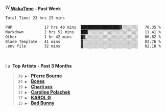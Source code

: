 <img src="https://github.com/dxnter/dxnter/assets/17434202/67b21fa4-d36d-46f9-9dec-f23d976b00ef" alt="WakaTime Logo" width="14" height="18"/><a href="https://wakatime.com/@dxnter" target="_blank"><strong> WakaTime</strong></a><strong> - Past Week</strong>

<!--START_SECTION:waka-->

```txt
Total Time: 23 hrs 25 mins

PHP              17 hrs 40 mins  █████████████████▓░░░░░░░   70.35 %
Markdown         2 hrs 52 mins   ███░░░░░░░░░░░░░░░░░░░░░░   11.41 %
Other            1 hr 42 mins    █▓░░░░░░░░░░░░░░░░░░░░░░░   06.82 %
Blade Template   41 mins         ▓░░░░░░░░░░░░░░░░░░░░░░░░   02.76 %
.env file        32 mins         ▓░░░░░░░░░░░░░░░░░░░░░░░░   02.18 %
```

<!--END_SECTION:waka-->

<br/>

<!--START_LASTFM_ARTISTS:{"period": "3month", "rows": 6}-->
<a href="https://last.fm" target="_blank"><img src="https://user-images.githubusercontent.com/17434202/215290617-e793598d-d7c9-428f-9975-156db1ba89cc.svg" alt="Last.fm Logo" width="18" height="13"/></a> **Top Artists - Past 3 Months**

> `39 ▶️` ∙ **[Pi’erre Bourne](https://www.last.fm/music/Pi%E2%80%99erre+Bourne)**<br/>
> `24 ▶️` ∙ **[Bones](https://www.last.fm/music/Bones)**<br/>
> `19 ▶️` ∙ **[Charli xcx](https://www.last.fm/music/Charli+xcx)**<br/>
> `17 ▶️` ∙ **[Caroline Polachek](https://www.last.fm/music/Caroline+Polachek)**<br/>
> `17 ▶️` ∙ **[KAROL G](https://www.last.fm/music/KAROL+G)**<br/>
> `15 ▶️` ∙ **[Bad Bunny](https://www.last.fm/music/Bad+Bunny)**<br/>
<!--END_LASTFM_ARTISTS-->
